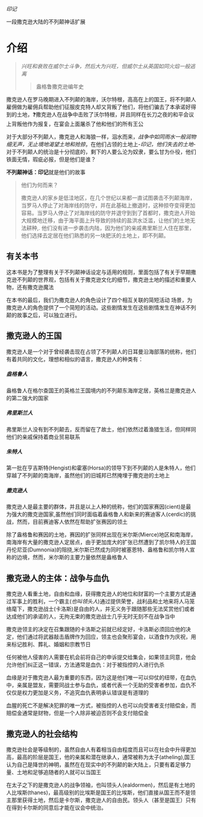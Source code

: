 *印记*

一段撒克逊大陆的不列颠神话扩展

# 介绍

> *兴旺和衰败在威尔士斗争，然后大为兴旺，但威尔士从英国如同火焰一般逃离*
>> 盎格鲁撒克逊编年史

撒克逊人在罗马晚期进入不列颠的海岸，沃尔特根，高高在上的国王，将不列颠人雇佣做为雇佣兵帮助他们征服皮克特人却又背叛了他们，将他们骗去了本承诺好得到的土地，:question:撒克逊人在战争中击败了沃尔特根，并且同样在长刀之夜的和平会议上背叛他作为报复，在宴会上面屠杀了他和他们的所有王公

对于大部分不列颠人，撒克逊人和海狼一样，泅水而来，*战争中如同雨水一般润物细无声，无止境地渴望土地和抢掠*，在他们占领的土地上-*印记，他们失去的土地*-对于不列颠人的统治是十分彻底的，剩下的人要么沦为奴隶，要么甘为仆役，他们铁面无情，瑕疵必报，但是他们是谁？

**不列颠神话：印记**就是他们的故事

> 他们为何而来？
>
> 撒克逊人的家乡是低洼地区，在几个世纪以来都一直试图袭击不列颠海岸，当罗马人停止了对海岸线的防守，并在此基础上撤退时，这种掠夺变得更加容易。当罗马人停止了对海岸线的防守并退守到到了首都时，撒克逊人开始大规模地迁移，由于海平面上升导致的持续的盐洪水泛滥，让他们的土地无法耕种,. 他们没有进一步袭击内陆，因为他们的亲戚弗里斯兰人住在那里，他们选择去定居在他们熟悉的另一块肥沃的土地上，即不列颠。

## 有关本书

这本书是为了整理有关于不列颠神话设定与适用的规则，里面包括了有关于早期撒克逊不列颠的世界观，包括有关于撒克逊文化的细节，撒克逊土地的描述和重要人物，还有撒克逊魔法

在本书的最后，我们为撒克逊人的角色设计了四个相互关联的简短活动 场景，为撒克逊人的角色提供了一个简短的活动。这些剧情发生在这些剧情发生在神话不列颠的故事之后，可以独立进行。

## 撒克逊人的王国

撒克逊人是一个对于曾经袭击现在占领了不列颠人的日耳曼沿海部落的统称，他们有着共同的文化，理想和相似的语言，撒克逊人的种类有：

##### 盎格鲁人

盎格鲁人在格尔查国王的英格兰王国境内的不列颠东海岸定居，英格兰是撒克逊人的第二强大的国家

##### 弗里斯兰人

弗里斯兰人没有到不列颠去，反而留在了故土，他们依然过着渔猎生活，但同样同他们的亲戚保持着商业贸易联系

##### 朱特人

第一批在亨吉斯特(Hengist)和霍塞(Horsa)的领导下到不列颠的人是朱特人，他们穿越了不列颠的南海岸，虽然他们的旧城邦已然掩埋于撒克逊的土地上

##### 撒克逊人

撒克逊人是最主要的群体，并且是以上人种的统称，他们的国家赛因(cient)是最为强大的撒克逊国家,虽然他们同时面临着盎格鲁人和新来的赛迪客人(cerdic)的挑战，然而，目前赛迪客人依然在帮助扩张赛因的领土

除了盎格鲁和赛因的土地，赛因的扩张同样出现在米尔斯(Mierce)地区和南海岸，南海岸有大量的撒克逊人定居点，由于更加庞大的扩张已然遭到了凯尔特人的王国丹伦尼亚(Dumnonia)的阻挠,米尔斯已然成为同时被塞恩特、盎格鲁和凯尔特人宣称的边境，然而，米尔斯的主要力量依然是盎格鲁人

## 撒克逊人的主体：战争与血仇

撒克逊人看重土地，自由和血缘，获得撒克逊人的地位和财富的一个主要方式是通过军事上的胜利，一个霸主(*也叫领头人*)通过提供荣誉，战利品和土地来将人马笼络麾下，撒克逊战士(卡洛斯)是自由的人，并无义务于跟随那些无法奖赏他们或者达成他们的承诺的人，无拘无束的撒克逊战士几乎无时无刻不在战争当中

撒克逊领主的决定在召集跟随的卡洛斯之前就已经定好，卡洛斯必须回应他的决定，他们通过将武器敲击盾牌作为回应，领主也会聚形宴会，以酒食作为庆祝，用来标记胜利、葬礼、婚姻和宗教节日

任何被他人侵害的人需要在机会前将自己的申诉提交给集会，如果领主同意，他会允许他们纠正这一错误，方法通常是血仇：对于被指控的人进行仇杀

血缘是对于撒克逊人最为重要的东西，因为这是他们唯一可以仰仗的纽带，在血仇中，亲属是盟友，需要同战士参与血仇，或者代表一个无助的受害者参加，血仇不仅仅是权力更加是义务，不追究血仇表明承认错误是有道理的

血腥的死亡不是解决犯罪的唯一方式，被指控的人也可以向受害者支付赔偿金，而赔偿金通常是财物，但是一个人除非被迫否则不会支付赔偿金

## 撒克逊人的社会结构

撒克逊社会是等级制的，虽然自由人有着相当自由程度而且可以在社会中升得更加高，最高的阶层是国王，他的亲属和潜在继承人，通常被称为太子(atheling),国王认为自己是降世的神明，虽然在在现实中的不列颠的新大陆上，只要有着足够力量、土地和足够追随者的人就可以当国王

在太子之下的是撒克逊人的战争领袖，也叫领头人(ealdormen)，然后是有土地的人比埃斯(thanes)，最高级别的比埃斯是国王的比埃斯，他们直接从国王而不是领主那里获得土地，然后是卡尔斯，撒克逊人的自由民。领头人（甚至是国王）只有在得到卡尔斯的同意后才能在议会中统治。
